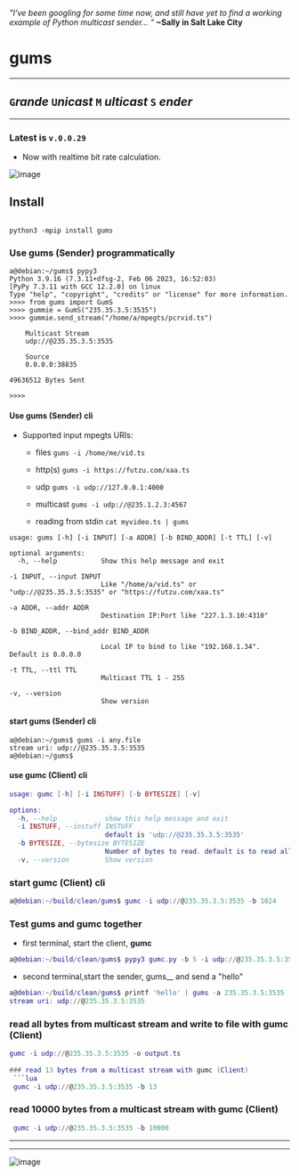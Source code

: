 <I> "I've been googling for some time now, and still have yet to find a working example of Python multicast sender... 
" </I>  <b> ~Sally in Salt Lake City</b>

#  gums

---
## `G`<I>rande</I> `U`<I>nicast</I> `M` <I>ulticast</I> `S` <I>ender</I> 


---

### Latest is `v.0.0.29`
* Now with realtime bit rate calculation.

 ![image](https://github.com/futzu/gums/assets/52701496/f8bfad92-2e1e-47c1-a5b2-53e5d3152e0f)





## __Install__

```smalltalk

python3 -mpip install gums

```

### Use gums (Sender) programmatically
```py3
a@debian:~/gums$ pypy3
Python 3.9.16 (7.3.11+dfsg-2, Feb 06 2023, 16:52:03)
[PyPy 7.3.11 with GCC 12.2.0] on linux
Type "help", "copyright", "credits" or "license" for more information.
>>>> from gums import GumS
>>>> gummie = GumS("235.35.3.5:3535")
>>>> gummie.send_stream("/home/a/mpegts/pcrvid.ts")

	Multicast Stream
	udp://@235.35.3.5:3535

	Source
	0.0.0.0:38835

49636512 Bytes Sent

>>>> 

```

#### __Use gums (Sender) cli__

   * Supported input mpegts URIs:
   
     
     * files  `gums -i /home/me/vid.ts`
     
     * http(s) `gums -i https://futzu.com/xaa.ts`
     
     * udp `gums -i udp://127.0.0.1:4000`

     * multicast `gums -i udp://@235.1.2.3:4567`
     
     * reading from stdin `cat myvideo.ts | gums`

```smalltalk
usage: gums [-h] [-i INPUT] [-a ADDR] [-b BIND_ADDR] [-t TTL] [-v]

optional arguments:
  -h, --help           Show this help message and exit

-i INPUT, --input INPUT
                       Like "/home/a/vid.ts" or "udp://@235.35.3.5:3535" or "https://futzu.com/xaa.ts"

-a ADDR, --addr ADDR     
                       Destination IP:Port like "227.1.3.10:4310"

-b BIND_ADDR, --bind_addr BIND_ADDR
                        
                       Local IP to bind to like "192.168.1.34". Default is 0.0.0.0

-t TTL, --ttl TTL       
                       Multicast TTL 1 - 255

-v, --version          
                       Show version

```
#### __start gums (Sender) cli__
```smalltalk
a@debian:~/gums$ gums -i any.file 
stream uri: udp://@235.35.3.5:3535
a@debian:~/gums$ 
```
#### __use gumc (Client) cli__
```lua
usage: gumc [-h] [-i INSTUFF] [-b BYTESIZE] [-v]

options:
  -h, --help            show this help message and exit
  -i INSTUFF, --instuff INSTUFF
                        default is 'udp://@235.35.3.5:3535'
  -b BYTESIZE, --bytesize BYTESIZE
                        Number of bytes to read. default is to read all.
  -v, --version         Show version
```

### start gumc (Client) cli
```lua
a@debian:~/build/clean/gums$ gumc -i udp://@235.35.3.5:3535 -b 1024

```
### Test gums and gumc together
* first terminal, start the client, __gumc__
```lua
a@debian:~/build/clean/gums$ pypy3 gumc.py -b 5 -i udp://@235.35.3.5:3535
```
* second terminal,start the sender, gums__ and send a "hello"
```lua
a@debian:~/build/clean/gums$ printf 'hello' | gums -a 235.35.3.5:3535
stream uri: udp://@235.35.3.5:3535
```
### read all bytes from  multicast stream and write to file with gumc (Client)
```lua
gumc -i udp://@235.35.3.5:3535 -o output.ts
	
### read 13 bytes from a multicast stream with gumc (Client)
 ```lua
 gumc -i udp://@235.35.3.5:3535 -b 13
 ```
### read 10000 bytes from a multicast stream with gumc (Client)
 ```lua
  gumc -i udp://@235.35.3.5:3535 -b 10000
```

___



___

![image](https://user-images.githubusercontent.com/52701496/166299701-72ee908a-5053-45fc-a716-4b8ca4b1ef32.png)

